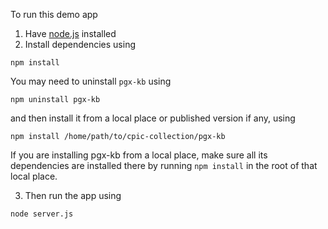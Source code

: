To run this demo app 
1. Have [node.js](https://nodejs.org/en/download) installed
2. Install dependencies using 

```shell
npm install
```

You may need to uninstall `pgx-kb` using

```shell
npm uninstall pgx-kb
```

and then install it from a local place or published version if any, using

```shell
npm install /home/path/to/cpic-collection/pgx-kb
```

If you are installing pgx-kb from a local place, make sure all its dependencies are installed there by running `npm install` in the root of that local place.

3. Then run the app using 
```shell
node server.js
```
